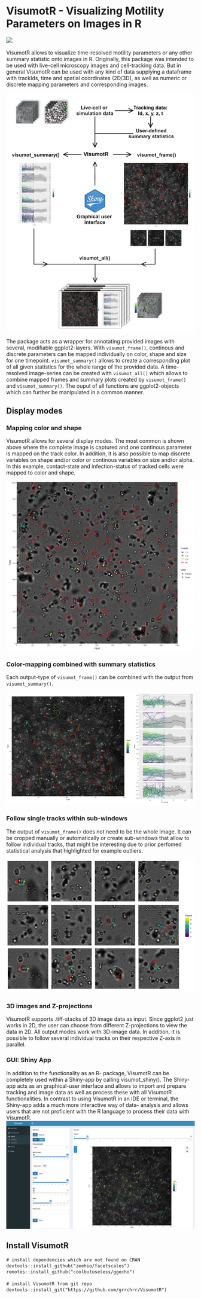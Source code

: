 
# VisumotR - Visualizing Motility Parameters on Images in R
<!-- badges: start -->
![](https://img.shields.io/badge/lifecycle-alpha-orange.svg)
<!-- badges: end -->
 
VisumotR allows to visualize time-resolved motility parameters or any other summary statistic onto images in R. Originally, this package was intended to be used with live-cell microscopy images and cell-tracking data. But in general VisumotR can be used with any kind of data supplying a dataframe with trackIds, time and spatial coordinates (2D/3D), as well as numeric or discrete mapping parameters and corresponding images.

![Concepts of VisumotR](images/visumotr_concept.png)

The package acts as a wrapper for annotating provided images with several, modifiable ggplot2-layers. With `visumot_frame()`, continous and discrete parameters can be mapped individually on color, shape and size for one timepoint. `visumot_summary()` allows to create a corresponding plot of all given statistics for the whole range of the provided data. A time-resolved image-series can be created with `visumot_all()` which allows to combine mapped frames and summary plots created by `visumot_frame()` and `visumot_summary()`. The ouput of all functions are ggplot2-objects which can further be manipulated in a common manner.

## Display modes

### Mapping color and shape
VisumotR allows for several display modes. The most common is shown above where the complete image is captured and one continous parameter is mapped on the track color. In addition, it is also possible to map discrete variables on shape and/or color or continous variables on size and/or alpha. In this example, contact-state and infection-status of tracked cells were mapped to color and shape.

![Mapping contact state and infection state](images/shape_color.jpg)

### Color-mapping combined with summary statistics
Each output-type of `visumot_frame()` can be combined with the output from `visumot_summary()`.

![Output from visumot_frame() combined with visumot_summary()](images/frame_summary.jpg)

### Follow single tracks within sub-windows
The output of `visumot_frame()` does not need to be the whole image. It can be cropped manually or automatically or create sub-windows that allow to follow individual tracks, that might be interesting due to prior perfomed statistical analysis that highlighted for example outliers.

![Sub-window output](images/visu_sub.png)

### 3D images and Z-projections
VisumotR supports .tiff-stacks of 3D image data as input. Since ggplot2 just works in 2D, the user can choose from different Z-projections to view the data in 2D. All output modes work with 3D-image data. In addition, it is possible to follow several individual tracks on their respective Z-axis in parallel.

### GUI: Shiny App
In addition to the functionality as an R- package, VisumotR can be completely used within a Shiny-app by calling visumot_shiny(). The Shiny-app acts as an graphical-user interface and allows to import and prepare tracking and image data as well as process these with all VisumotR functionalities. In contrast to using VisumotR in an IDE or terminal, the Shiny-app adds a much more interactive way of data- analysis and allows users that are not proficient with the R language to process their data with VisumotR.
![Shiny screenshot](images/app_visumot_frame.jpeg)

## Install VisumotR
```{r}
# install dependencies which are not found on CRAN
devtools::install_github("zeehio/facetscales")
remotes::install_github("coolbutuseless/ggecho")

# install VisumotR from git repo
devtools::install_git("https://github.com/grrchrr/VisumotR")
```
